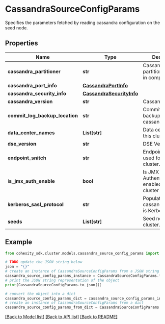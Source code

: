 # CassandraSourceConfigParams

Specifies the parameters fetched by reading cassandra configuration on the seed node.

## Properties

Name | Type | Description | Notes
------------ | ------------- | ------------- | -------------
**cassandra_partitioner** | **str** | Cassandra partitioner required in compaction. | [optional] 
**cassandra_port_info** | [**CassandraPortInfo**](CassandraPortInfo.md) |  | [optional] 
**cassandra_security_info** | [**CassandraSecurityInfo**](CassandraSecurityInfo.md) |  | [optional] 
**cassandra_version** | **str** | Cassandra Version. | [optional] 
**commit_log_backup_location** | **str** | Commit Logs backup location on cassandra nodes | [optional] 
**data_center_names** | **List[str]** | Data centers for this cluster. | [optional] 
**dse_version** | **str** | DSE Version | [optional] 
**endpoint_snitch** | **str** | Endpoint snitch used for this cluster. | [optional] 
**is_jmx_auth_enable** | **bool** | Is JMX Authentication enabled in this cluster ? | [optional] 
**kerberos_sasl_protocol** | **str** | Populated if cassandraAuthType is Kerberos. | [optional] 
**seeds** | **List[str]** | Seed nodes of this cluster. | [optional] 

## Example

```python
from cohesity_sdk.cluster.models.cassandra_source_config_params import CassandraSourceConfigParams

# TODO update the JSON string below
json = "{}"
# create an instance of CassandraSourceConfigParams from a JSON string
cassandra_source_config_params_instance = CassandraSourceConfigParams.from_json(json)
# print the JSON string representation of the object
print(CassandraSourceConfigParams.to_json())

# convert the object into a dict
cassandra_source_config_params_dict = cassandra_source_config_params_instance.to_dict()
# create an instance of CassandraSourceConfigParams from a dict
cassandra_source_config_params_from_dict = CassandraSourceConfigParams.from_dict(cassandra_source_config_params_dict)
```
[[Back to Model list]](../README.md#documentation-for-models) [[Back to API list]](../README.md#documentation-for-api-endpoints) [[Back to README]](../README.md)


